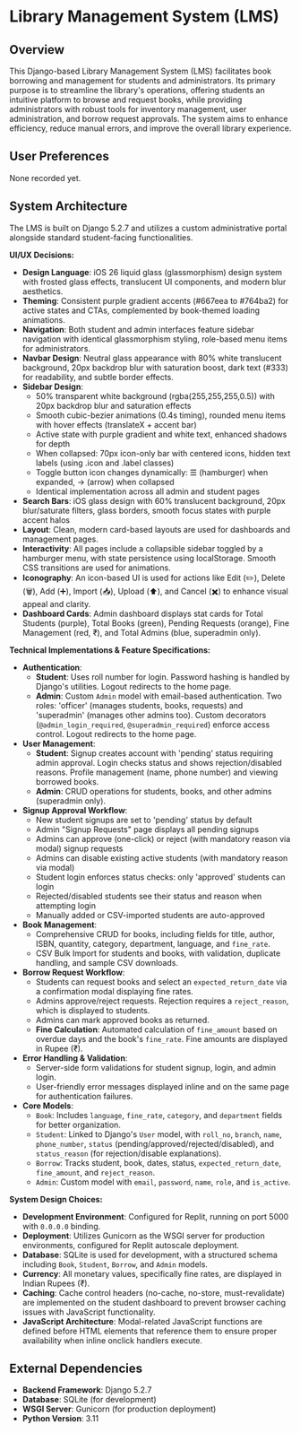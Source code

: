 # Library Management System (LMS)

## Overview
This Django-based Library Management System (LMS) facilitates book borrowing and management for students and administrators. Its primary purpose is to streamline the library's operations, offering students an intuitive platform to browse and request books, while providing administrators with robust tools for inventory management, user administration, and borrow request approvals. The system aims to enhance efficiency, reduce manual errors, and improve the overall library experience.

## User Preferences
None recorded yet.

## System Architecture
The LMS is built on Django 5.2.7 and utilizes a custom administrative portal alongside standard student-facing functionalities.

**UI/UX Decisions:**
- **Design Language**: iOS 26 liquid glass (glassmorphism) design system with frosted glass effects, translucent UI components, and modern blur aesthetics.
- **Theming**: Consistent purple gradient accents (#667eea to #764ba2) for active states and CTAs, complemented by book-themed loading animations.
- **Navigation**: Both student and admin interfaces feature sidebar navigation with identical glassmorphism styling, role-based menu items for administrators.
- **Navbar Design**: Neutral glass appearance with 80% white translucent background, 20px backdrop blur with saturation boost, dark text (#333) for readability, and subtle border effects.
- **Sidebar Design**: 
  - 50% transparent white background (rgba(255,255,255,0.5)) with 20px backdrop blur and saturation effects
  - Smooth cubic-bezier animations (0.4s timing), rounded menu items with hover effects (translateX + accent bar)
  - Active state with purple gradient and white text, enhanced shadows for depth
  - When collapsed: 70px icon-only bar with centered icons, hidden text labels (using .icon and .label classes)
  - Toggle button icon changes dynamically: ☰ (hamburger) when expanded, → (arrow) when collapsed
  - Identical implementation across all admin and student pages
- **Search Bars**: iOS glass design with 60% translucent background, 20px blur/saturate filters, glass borders, smooth focus states with purple accent halos
- **Layout**: Clean, modern card-based layouts are used for dashboards and management pages.
- **Interactivity**: All pages include a collapsible sidebar toggled by a hamburger menu, with state persistence using localStorage. Smooth CSS transitions are used for animations.
- **Iconography**: An icon-based UI is used for actions like Edit (✏️), Delete (🗑️), Add (➕), Import (📥), Upload (⬆️), and Cancel (✖️) to enhance visual appeal and clarity.
- **Dashboard Cards**: Admin dashboard displays stat cards for Total Students (purple), Total Books (green), Pending Requests (orange), Fine Management (red, ₹), and Total Admins (blue, superadmin only).

**Technical Implementations & Feature Specifications:**
- **Authentication**:
    - **Student**: Uses roll number for login. Password hashing is handled by Django's utilities. Logout redirects to the home page.
    - **Admin**: Custom `Admin` model with email-based authentication. Two roles: 'officer' (manages students, books, requests) and 'superadmin' (manages other admins too). Custom decorators (`@admin_login_required`, `@superadmin_required`) enforce access control. Logout redirects to the home page.
- **User Management**:
    - **Student**: Signup creates account with 'pending' status requiring admin approval. Login checks status and shows rejection/disabled reasons. Profile management (name, phone number) and viewing borrowed books.
    - **Admin**: CRUD operations for students, books, and other admins (superadmin only).
- **Signup Approval Workflow**:
    - New student signups are set to 'pending' status by default
    - Admin "Signup Requests" page displays all pending signups
    - Admins can approve (one-click) or reject (with mandatory reason via modal) signup requests
    - Admins can disable existing active students (with mandatory reason via modal)
    - Student login enforces status checks: only 'approved' students can login
    - Rejected/disabled students see their status and reason when attempting login
    - Manually added or CSV-imported students are auto-approved
- **Book Management**:
    - Comprehensive CRUD for books, including fields for title, author, ISBN, quantity, category, department, language, and `fine_rate`.
    - CSV Bulk Import for students and books, with validation, duplicate handling, and sample CSV downloads.
- **Borrow Request Workflow**:
    - Students can request books and select an `expected_return_date` via a confirmation modal displaying fine rates.
    - Admins approve/reject requests. Rejection requires a `reject_reason`, which is displayed to students.
    - Admins can mark approved books as returned.
    - **Fine Calculation**: Automated calculation of `fine_amount` based on overdue days and the book's `fine_rate`. Fine amounts are displayed in Rupee (₹).
- **Error Handling & Validation**:
    - Server-side form validations for student signup, login, and admin login.
    - User-friendly error messages displayed inline and on the same page for authentication failures.
- **Core Models**:
    - `Book`: Includes `language`, `fine_rate`, `category`, and `department` fields for better organization.
    - `Student`: Linked to Django's `User` model, with `roll_no`, `branch`, `name`, `phone_number`, `status` (pending/approved/rejected/disabled), and `status_reason` (for rejection/disable explanations).
    - `Borrow`: Tracks student, book, dates, status, `expected_return_date`, `fine_amount`, and `reject_reason`.
    - `Admin`: Custom model with `email`, `password`, `name`, `role`, and `is_active`.

**System Design Choices:**
- **Development Environment**: Configured for Replit, running on port 5000 with `0.0.0.0` binding.
- **Deployment**: Utilizes Gunicorn as the WSGI server for production environments, configured for Replit autoscale deployment.
- **Database**: SQLite is used for development, with a structured schema including `Book`, `Student`, `Borrow`, and `Admin` models.
- **Currency**: All monetary values, specifically fine rates, are displayed in Indian Rupees (₹).
- **Caching**: Cache control headers (no-cache, no-store, must-revalidate) are implemented on the student dashboard to prevent browser caching issues with JavaScript functionality.
- **JavaScript Architecture**: Modal-related JavaScript functions are defined before HTML elements that reference them to ensure proper availability when inline onclick handlers execute.

## External Dependencies
- **Backend Framework**: Django 5.2.7
- **Database**: SQLite (for development)
- **WSGI Server**: Gunicorn (for production deployment)
- **Python Version**: 3.11